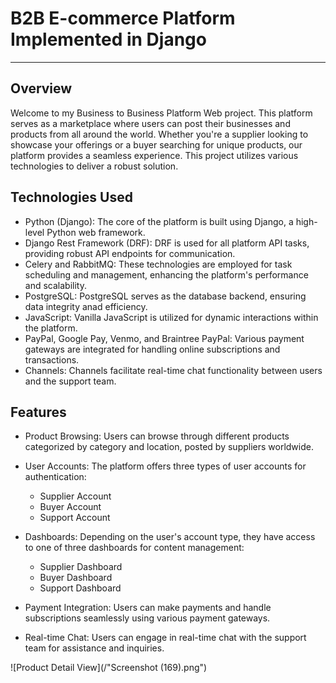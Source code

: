 # B2B E-commerce Platform Implemented in Django
----
## Overview
Welcome to my Business to Business Platform Web project. This platform serves as a marketplace where users can post their businesses and products from all around the world. Whether you're a supplier looking to showcase your offerings or a buyer searching for unique products, our platform provides a seamless experience. This project utilizes various technologies to deliver a robust solution.

## Technologies Used
- Python (Django): The core of the platform is built using Django, a high-level Python web framework.
- Django Rest Framework (DRF): DRF is used for all platform API tasks, providing robust API endpoints for communication.
- Celery and RabbitMQ: These technologies are employed for task scheduling and management, enhancing the platform's performance and scalability.
- PostgreSQL: PostgreSQL serves as the database backend, ensuring data integrity anad efficiency.
- JavaScript: Vanilla JavaScript is utilized for dynamic interactions within the platform.
- PayPal, Google Pay, Venmo, and Braintree PayPal: Various payment gateways are integrated for handling online subscriptions and transactions.
- Channels: Channels facilitate real-time chat functionality between users and the support team.

## Features
- Product Browsing: Users can browse through different products categorized by category and location, posted by suppliers worldwide.
- User Accounts: The platform offers three types of user accounts for authentication:
  - Supplier Account
  - Buyer Account
  - Support Account
    
- Dashboards: Depending on the user's account type, they have access to one of three dashboards for content management:
  - Supplier Dashboard
  - Buyer Dashboard
  - Support Dashboard
    
- Payment Integration: Users can make payments and handle subscriptions seamlessly using various payment gateways.
- Real-time Chat: Users can engage in real-time chat with the support team for assistance and inquiries.

![Product Detail View](/"Screenshot (169).png")
